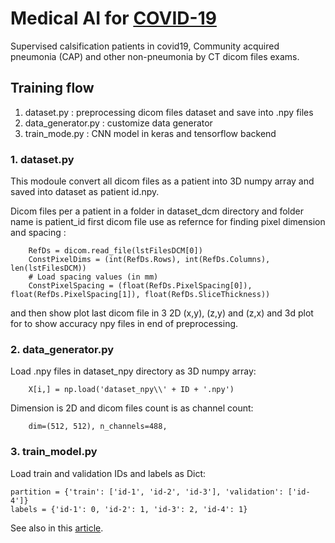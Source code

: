 # Medical AI for [COVID-19](https://www.google.com/covid19/)

Supervised calsification patients in covid19, Community acquired pneumonia (CAP) and other non-pneumonia by CT dicom files exams.


## Training flow

1. dataset.py : preprocessing dicom files dataset and save into .npy files
2. data_generator.py : customize data generator 
3. train_mode.py : CNN model in keras and tensorflow backend

### 1. dataset.py

This modoule convert all dicom files as a patient into 3D numpy array and saved into dataset as 
patient id.npy.

Dicom files per a patient in a folder in dataset_dcm directory and folder name is patient_id
first dicom file use as refernce for finding pixel dimension and spacing :
```
	RefDs = dicom.read_file(lstFilesDCM[0])    
    ConstPixelDims = (int(RefDs.Rows), int(RefDs.Columns), len(lstFilesDCM))
    # Load spacing values (in mm)
    ConstPixelSpacing = (float(RefDs.PixelSpacing[0]), float(RefDs.PixelSpacing[1]), float(RefDs.SliceThickness))
```

and then show plot last dicom file in 3 2D (x,y), (z,y) and (z,x) and 3d plot 
for to show accuracy npy files in end of preprocessing.

### 2. data_generator.py

Load .npy files in dataset_npy directory as 3D numpy array:
```
	X[i,] = np.load('dataset_npy\\' + ID + '.npy')
```

Dimension is 2D and dicom files count is as channel count:
```
	dim=(512, 512), n_channels=488,
```

### 3. train_model.py

Load train and validation IDs and labels as Dict:
```
partition = {'train': ['id-1', 'id-2', 'id-3'], 'validation': ['id-4']}
labels = {'id-1': 0, 'id-2': 1, 'id-3': 2, 'id-4': 1}
```

See also in this [article](https://pubs.rsna.org/doi/10.1148/radiol.2020200905).



